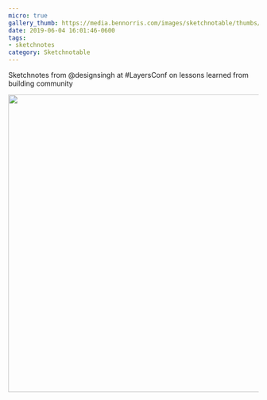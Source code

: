 ```yaml
---
micro: true
gallery_thumb: https://media.bennorris.com/images/sketchnotable/thumbs/layers-2019-singh.jpg
date: 2019-06-04 16:01:46-0600
tags:
- sketchnotes
category: Sketchnotable
---
```


Sketchnotes from @designsingh at #LayersConf on lessons learned from building community

<img src="https://media.bennorris.com/images/sketchnotable/layers-2019/layers-2019-singh.jpg" width="600" height="600" alt="" />